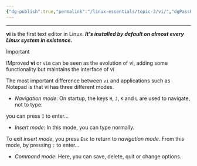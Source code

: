```yaml
---
{"dg-publish":true,"permalink":"/linux-essentials/topic-3/vi/","dgPassFrontmatter":true}
---
```


---
**vi** is the first text editor in Linux. ___It's installed by default on almost every Linux system in existence.___

> [!Important] 
> IMproved **vi** or `vim` can be seen as the evolution of vi, adding some functionality but maintains the interface of vi

The most important difference between `vi` and applications such as Notepad is that vi has three different modes.

- *Navigation mode*: On startup, the keys `H`, `J`, `K` and `L` are used to navigate, not to type.

you can press `I` to enter...

- _Insert mode_: In this mode, you can type normally.

To exit *insert mode*, you press `Esc` to return to *navigation mode*. From this mode, by pressing `:` to enter...

- _Command mode_: Here, you can save, delete, quit or change options.